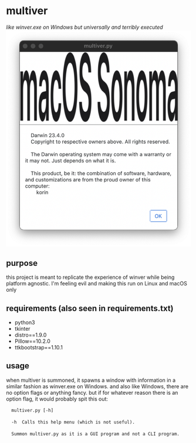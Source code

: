 # multiver

*like winver.exe on Windows but universally and terribly executed*
![sample of multiver.py running on my macOS Sonoma machine](/assets/sample.png)

## purpose

this project is meant to replicate the experience of winver while being platform agnostic. I'm feeling evil and making this run on Linux and macOS only

## requirements (also seen in requirements.txt)

* python3
* tkinter
* distro==1.9.0
* Pillow==10.2.0
* ttkbootstrap==1.10.1

## usage

when multiver is summoned, it spawns a window with information in a similar fashion as winver.exe on Windows. and also like Windows, there are no option flags or anything fancy. but if for whatever reason there is an option flag, it would probably spit this out:

```
  multiver.py [-h]

  -h  Calls this help menu (which is not useful).

  Summon multiver.py as it is a GUI program and not a CLI program.
```


